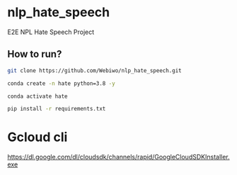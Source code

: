 # nlp_hate_speech
E2E NPL Hate Speech Project



## How to run?

```bash
git clone https://github.com/Webiwo/nlp_hate_speech.git
```

```bash
conda create -n hate python=3.8 -y
```

```bash
conda activate hate
```

```bash
pip install -r requirements.txt
```


# Gcloud cli
https://dl.google.com/dl/cloudsdk/channels/rapid/GoogleCloudSDKInstaller.exe